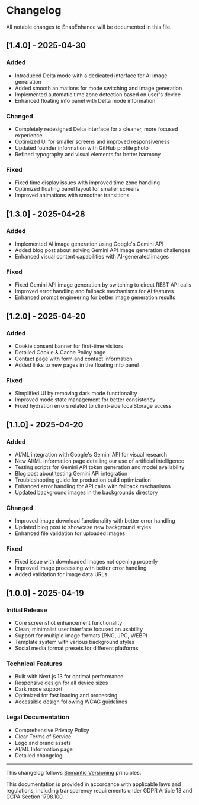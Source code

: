 # Changelog

All notable changes to SnapEnhance will be documented in this file.

## [1.4.0] - 2025-04-30

### Added

- Introduced Delta mode with a dedicated interface for AI image generation
- Added smooth animations for mode switching and image generation
- Implemented automatic time zone detection based on user's device
- Enhanced floating info panel with Delta mode information

### Changed

- Completely redesigned Delta interface for a cleaner, more focused experience
- Optimized UI for smaller screens and improved responsiveness
- Updated founder information with GitHub profile photo
- Refined typography and visual elements for better harmony

### Fixed

- Fixed time display issues with improved time zone handling
- Optimized floating panel layout for smaller screens
- Improved animations with smoother transitions

## [1.3.0] - 2025-04-28

### Added

- Implemented AI image generation using Google's Gemini API
- Added blog post about solving Gemini API image generation challenges
- Enhanced visual content capabilities with AI-generated images

### Fixed

- Fixed Gemini API image generation by switching to direct REST API calls
- Improved error handling and fallback mechanisms for AI features
- Enhanced prompt engineering for better image generation results

## [1.2.0] - 2025-04-20

### Added

- Cookie consent banner for first-time visitors
- Detailed Cookie & Cache Policy page
- Contact page with form and contact information
- Added links to new pages in the floating info panel

### Fixed

- Simplified UI by removing dark mode functionality
- Improved mode state management for better consistency
- Fixed hydration errors related to client-side localStorage access

## [1.1.0] - 2025-04-20

### Added

- AI/ML integration with Google's Gemini API for visual research
- New AI/ML Information page detailing our use of artificial intelligence
- Testing scripts for Gemini API token generation and model availability
- Blog post about testing Gemini API integration
- Troubleshooting guide for production build optimization
- Enhanced error handling for API calls with fallback mechanisms
- Updated background images in the backgrounds directory

### Changed

- Improved image download functionality with better error handling
- Updated blog post to showcase new background styles
- Enhanced file validation for uploaded images

### Fixed

- Fixed issue with downloaded images not opening properly
- Improved image processing with better error handling
- Added validation for image data URLs

## [1.0.0] - 2025-04-19

### Initial Release

- Core screenshot enhancement functionality
- Clean, minimalist user interface focused on usability
- Support for multiple image formats (PNG, JPG, WEBP)
- Template system with various background styles
- Social media format presets for different platforms

### Technical Features

- Built with Next.js 13 for optimal performance
- Responsive design for all device sizes
- Dark mode support
- Optimized for fast loading and processing
- Accessible design following WCAG guidelines

### Legal Documentation

- Comprehensive Privacy Policy
- Clear Terms of Service
- Logo and brand assets
- AI/ML Information page
- Detailed changelog

---

This changelog follows [Semantic Versioning](https://semver.org/spec/v2.0.0.html) principles.

This documentation is provided in accordance with applicable laws and regulations, including transparency requirements under GDPR Article 13 and CCPA Section 1798.100.
